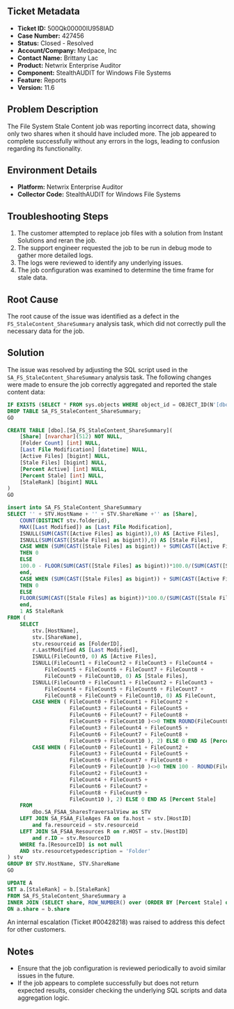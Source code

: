 ## Ticket Metadata
- **Ticket ID:** 500Qk00000IU958IAD
- **Case Number:** 427456
- **Status:** Closed - Resolved
- **Account/Company:** Medpace, Inc
- **Contact Name:** Brittany Lac
- **Product:** Netwrix Enterprise Auditor
- **Component:** StealthAUDIT for Windows File Systems
- **Feature:** Reports
- **Version:** 11.6

## Problem Description
The File System Stale Content job was reporting incorrect data, showing only two shares when it should have included more. The job appeared to complete successfully without any errors in the logs, leading to confusion regarding its functionality.

## Environment Details
- **Platform:** Netwrix Enterprise Auditor
- **Collector Code:** StealthAUDIT for Windows File Systems

## Troubleshooting Steps
1. The customer attempted to replace job files with a solution from Instant Solutions and reran the job.
2. The support engineer requested the job to be run in debug mode to gather more detailed logs.
3. The logs were reviewed to identify any underlying issues.
4. The job configuration was examined to determine the time frame for stale data.

## Root Cause
The root cause of the issue was identified as a defect in the `FS_StaleContent_ShareSummary` analysis task, which did not correctly pull the necessary data for the job.

## Solution
The issue was resolved by adjusting the SQL script used in the `SA_FS_StaleContent_ShareSummary` analysis task. The following changes were made to ensure the job correctly aggregated and reported the stale content data:

```sql
IF EXISTS (SELECT * FROM sys.objects WHERE object_id = OBJECT_ID(N'[dbo].[SA_FS_StaleContent_ShareSummary]') AND type in (N'U'))
DROP TABLE SA_FS_StaleContent_ShareSummary;
GO

CREATE TABLE [dbo].[SA_FS_StaleContent_ShareSummary](
    [Share] [nvarchar](512) NOT NULL,
    [Folder Count] [int] NULL,
    [Last File Modification] [datetime] NULL,
    [Active Files] [bigint] NULL,
    [Stale Files] [bigint] NULL,
    [Percent Active] [int] NULL,
    [Percent Stale] [int] NULL,
    [StaleRank] [bigint] NULL
)
GO

insert into SA_FS_StaleContent_ShareSummary
SELECT '' + STV.HostName + '' + STV.ShareName +'' as [Share],
    COUNT(DISTINCT stv.folderid),
    MAX([Last Modified]) as [Last File Modification], 
    ISNULL(SUM(CAST([Active Files] as bigint)),0) AS [Active Files],
    ISNULL(SUM(CAST([Stale Files] as bigint)),0) AS [Stale Files],
    CASE WHEN (SUM(CAST([Stale Files] as bigint)) + SUM(CAST([Active Files] as bigint))) = 0
    THEN 0 
    ELSE 
    100.0 - FLOOR(SUM(CAST([Stale Files] as bigint))*100.0/(SUM(CAST([Stale Files] as bigint)) + SUM(CAST([Active Files] as bigint))))
    end,
    CASE WHEN (SUM(CAST([Stale Files] as bigint)) + SUM(CAST([Active Files] as bigint))) = 0
    THEN 0 
    ELSE 
    FLOOR(SUM(CAST([Stale Files] as bigint))*100.0/(SUM(CAST([Stale Files] as bigint)) + SUM(CAST([Active Files] as bigint))))
    end,
    1 AS StaleRank
FROM (
    SELECT  
        stv.[HostName],
        stv.[ShareName],
        stv.resourceid as [FolderID],
        r.LastModified AS [Last Modified],
        ISNULL(FileCount0, 0) AS [Active Files],
        ISNULL(FileCount1 + FileCount2 + FileCount3 + FileCount4 +
            FileCount5 + FileCount6 + FileCount7 + FileCount8 +
            FileCount9 + FileCount10, 0) AS [Stale Files],
        ISNULL(FileCount0 + FileCount1 + FileCount2 + FileCount3 +
            FileCount4 + FileCount5 + FileCount6 + FileCount7 +
            FileCount8 + FileCount9 + FileCount10, 0) AS FileCount,
        CASE WHEN ( FileCount0 + FileCount1 + FileCount2 +
                    FileCount3 + FileCount4 + FileCount5 +
                    FileCount6 + FileCount7 + FileCount8 +
                    FileCount9 + FileCount10 )<>0 THEN ROUND(FileCount0 * 100 / ( FileCount0 + FileCount1 + FileCount2 +
                    FileCount3 + FileCount4 + FileCount5 +
                    FileCount6 + FileCount7 + FileCount8 +
                    FileCount9 + FileCount10 ), 2) ELSE 0 END AS [Percent Active],
        CASE WHEN ( FileCount0 + FileCount1 + FileCount2 +
                    FileCount3 + FileCount4 + FileCount5 +
                    FileCount6 + FileCount7 + FileCount8 +
                    FileCount9 + FileCount10 )<>0 THEN 100 - ROUND(FileCount0 * 100 / ( FileCount0 + FileCount1 +
                    FileCount2 + FileCount3 +
                    FileCount4 + FileCount5 +
                    FileCount6 + FileCount7 +
                    FileCount8 + FileCount9 +
                    FileCount10 ), 2) ELSE 0 END AS [Percent Stale]
    FROM
        dbo.SA_FSAA_SharesTraversalView as STV
    LEFT JOIN SA_FSAA_FileAges FA on fa.host = stv.[HostID]
        and fa.resourceid = stv.resourceid
    LEFT JOIN SA_FSAA_Resources R on r.HOST = stv.[HostID]
        and r.ID = stv.ResourceID
    WHERE fa.[ResourceID] is not null
    AND stv.resourcetypedescription = 'Folder'
) stv
GROUP BY STV.HostName, STV.ShareName
GO

UPDATE A
SET a.[StaleRank] = b.[StaleRank]
FROM SA_FS_StaleContent_ShareSummary a
INNER JOIN (SELECT share, ROW_NUMBER() over (ORDER BY [Percent Stale] desc, [Stale Files] DESC) AS StaleRank from SA_FS_StaleContent_ShareSummary) b
ON a.share = b.share
```

An internal escalation (Ticket #00428218) was raised to address this defect for other customers.

## Notes
- Ensure that the job configuration is reviewed periodically to avoid similar issues in the future.
- If the job appears to complete successfully but does not return expected results, consider checking the underlying SQL scripts and data aggregation logic.